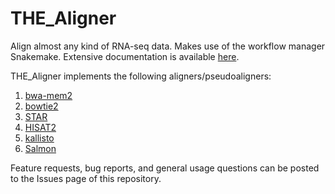 # THE_Aligner
Align almost any kind of RNA-seq data. Makes use of the workflow manager Snakemake. Extensive documentation is available [here](https://the-aligner.readthedocs.io/en/latest/deploy/#quickstart).

THE_Aligner implements the following aligners/pseudoaligners:

1. [bwa-mem2](https://github.com/bwa-mem2/bwa-mem2)
3. [bowtie2](https://github.com/BenLangmead/bowtie2)
4. [STAR](https://github.com/alexdobin/STAR)
5. [HISAT2](https://github.com/DaehwanKimLab/hisat2)
6. [kallisto](https://pachterlab.github.io/kallisto/about)
7. [Salmon](https://combine-lab.github.io/salmon/)

Feature requests, bug reports, and general usage questions can be posted to the Issues page of this repository.
